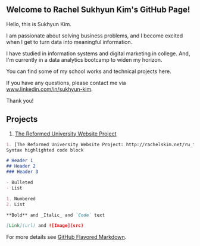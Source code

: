 ## Welcome to Rachel Sukhyun Kim's GitHub Page! 

Hello, this is Sukhyun Kim. 

I am passionate about solving business problems, and I become excited when I get to turn data into meaningful information. 

I have studied in information systems and digital marketing in college. And, I'm currently in a data analytics bootcamp to widen my horizon. 

You can find some of my school works and technical projects here.

If you have any questions, please contact me via www.linkedin.com/in/sukhyun-kim.

Thank you! 



## Projects
1. [The Reformed University Website Project](http://rachelskim.net/ru_first_website_project/)

```markdown
1. [The Reformed University Website Project: http://rachelskim.net/ru_first_website_project/)
Syntax highlighted code block

# Header 1
## Header 2
### Header 3

- Bulleted
- List

1. Numbered
2. List

**Bold** and _Italic_ and `Code` text

[Link](url) and ![Image](src)
```

For more details see [GitHub Flavored Markdown](https://guides.github.com/features/mastering-markdown/).
